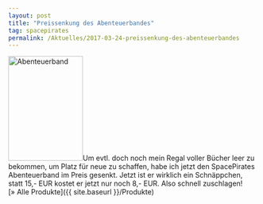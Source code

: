 ```yaml
---
layout: post
title: "Preissenkung des Abenteuerbandes"
tag: spacepirates
permalink: /Aktuelles/2017-03-24-preissenkung-des-abenteuerbandes
---
```


<div>
<div class="_1mf _1mj"><img alt="Abenteuerband" class="floatleft" height="210" src="{{ site.baseurl }}/assets/pics/spacepirates/titel/abenteuerband.png" width="150"/>Um evtl. doch noch mein Regal voller Bücher leer zu bekommen, um Platz für neue zu schaffen, habe ich jetzt den SpacePirates Abenteuerband im Preis gesenkt. Jetzt ist er wirklich ein Schnäppchen, statt 15,- EUR kostet er jetzt nur noch 8,- EUR. Also schnell zuschlagen!</div>
<div class="_1mf _1mj"> </div>
<div class="_1mf _1mj">[&raquo; Alle Produkte]({{ site.baseurl }}/Produkte)</div>
</div>
<div>
<div class="_1mf _1mj"> </div>
</div>
<div>
<div class="_1mf _1mj"> </div>
</div>


